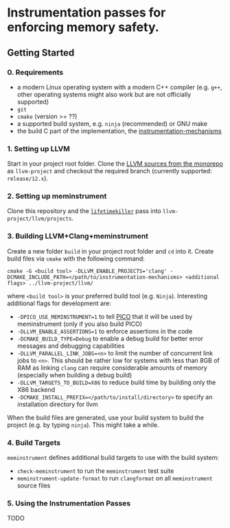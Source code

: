 # Instrumentation passes for enforcing memory safety.

## Getting Started

### 0. Requirements

  * a modern Linux operating system with a modern C++ compiler (e.g. `g++`, other operating systems might also work but are not officially supported)
  * `git`
  * `cmake` (version >= ??)
  * a supported build system, e.g. `ninja` (recommended) or GNU make
  * the build C part of the implementation, the [instrumentation-mechanisms](https://gitlab.cs.uni-saarland.de/cdl/safe-c/instrumentation-mechanisms)

### 1. Setting up LLVM

Start in your project root folder. Clone the [LLVM sources from the monorepo](https://github.com/llvm/llvm-project) as `llvm-project` and checkout the required branch (currently supported: `release/12.x`).

### 2. Setting up meminstrument

Clone this repository and the [`lifetimekiller`](https://gitlab.cs.uni-saarland.de/cdl/safe-c/lifetimekiller) pass into `llvm-project/llvm/projects`.

### 3. Building LLVM+Clang+meminstrument

Create a new folder `build` in your project root folder and `cd` into it. Create build files via `cmake` with the following command:

```
cmake -G <build tool> -DLLVM_ENABLE_PROJECTS='clang' -DCMAKE_INCLUDE_PATH=</path/to/instrumentation-mechanisms> <additional flags> ../llvm-project/llvm/
```

where `<build tool>` is your preferred build tool (e.g. `Ninja`).
Interesting additional flags for development are:

  * `-DPICO_USE_MEMINSTRUMENT=1` to tell [PICO](https://gitlab.cs.uni-saarland.de/cdl/safe-c/PICO) that it will be used by meminstrument (only if you also build PICO)
  * `-DLLVM_ENABLE_ASSERTIONS=1` to enforce assertions in the code
  * `-DCMAKE_BUILD_TYPE=Debug` to enable a debug build for better error messages and debugging capabilities
  * `-DLLVM_PARALLEL_LINK_JOBS=<n>` to limit the number of concurrent link jobs to `<n>`. This should be rather low for systems with less than 8GB of RAM as linking `clang` can require considerable amounts of memory (especially when building a debug build)
  * `-DLLVM_TARGETS_TO_BUILD=X86` to reduce build time by building only the X86 backend
  * `-DCMAKE_INSTALL_PREFIX=</path/to/install/directory>` to specify an installation directory for llvm

When the build files are generated, use your build system to build the project (e.g. by typing `ninja`). This might take a while.

### 4. Build Targets

`meminstrument` defines additional build targets to use with the build system:

  * `check-meminstrument` to run the `meminstrument` test suite
  * `meminstrument-update-format` to run `clangformat` on all `meminstrument` source files

### 5. Using the Instrumentation Passes

TODO
